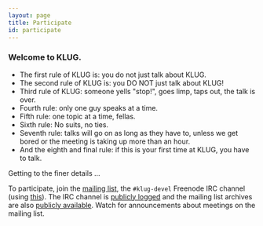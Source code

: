 ```yaml
---
layout: page
title: Participate
id: participate
---
```


### Welcome to KLUG.

* The first rule of KLUG is: you do not just talk about KLUG.
* The second rule of KLUG is: you DO NOT just talk about KLUG!
* Third rule of KLUG: someone yells "stop!", goes limp, taps out,
the talk is over.
* Fourth rule: only one guy speaks at a time.
* Fifth rule: one topic at a time, fellas.
* Sixth rule: No suits, no ties.
* Seventh rule: talks will go on as long as they have to, unless we get
bored or the meeting is taking up more than an hour.
* And the eighth and final rule: if this is your first time at KLUG, you
have to talk. 

Getting to the finer details ...

To participate, join the [mailing
list](http://groups.google.com/group/kgplug), the `#klug-devel`
Freenode IRC channel (using [this](http://webchat.freenode.net)).  The
IRC channel is [publicly
logged](http://colabti.org/irclogger/irclogger_logs/klug-devel) and
the mailing list archives are also [publicly
available](http://groups.google.com/group/kgplug/topics).  Watch for
announcements about meetings on the mailing list.
